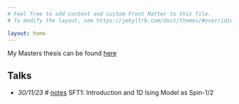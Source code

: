 ```yaml
---
# Feel free to add content and custom Front Matter to this file.
# To modify the layout, see https://jekyllrb.com/docs/themes/#overriding-theme-defaults

layout: home
---
```




My Masters thesis can be found [here](/msc-thesis.pdf)


## Talks
- *30/11/23* # [notes](/notes/SFT1.pdf) SFT1: Introduction and 1D Ising Model as Spin-1/2
